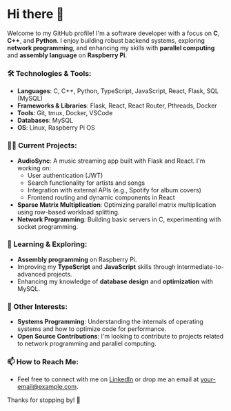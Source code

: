 
# Hi there 👋

Welcome to my GitHub profile! I'm a software developer with a focus on **C**, **C++**, and **Python**. I enjoy building robust backend systems, exploring **network programming**, and enhancing my skills with **parallel computing** and **assembly language** on **Raspberry Pi**.

### 🛠️ Technologies & Tools:
- **Languages**: C, C++, Python, TypeScript, JavaScript, React, Flask, SQL (MySQL)
- **Frameworks & Libraries**: Flask, React, React Router, Pthreads, Docker
- **Tools**: Git, tmux, Docker, VSCode
- **Databases**: MySQL
- **OS**: Linux, Raspberry Pi OS

### 👨‍💻 Current Projects:
- **AudioSync**: A music streaming app built with Flask and React. I'm working on:
  - User authentication (JWT)
  - Search functionality for artists and songs
  - Integration with external APIs (e.g., Spotify for album covers)
  - Frontend routing and dynamic components in React
- **Sparse Matrix Multiplication**: Optimizing parallel matrix multiplication using row-based workload splitting.
- **Network Programming**: Building basic servers in C, experimenting with socket programming.

### 🌱 Learning & Exploring:
- **Assembly programming** on Raspberry Pi.
- Improving my **TypeScript** and **JavaScript** skills through intermediate-to-advanced projects.
- Enhancing my knowledge of **database design** and **optimization** with MySQL.

### 🧠 Other Interests:
- **Systems Programming**: Understanding the internals of operating systems and how to optimize code for performance.
- **Open Source Contributions**: I'm looking to contribute to projects related to network programming and parallel computing.

### 📫 How to Reach Me:
- Feel free to connect with me on [LinkedIn](your-linkedin-url) or drop me an email at [your-email@example.com](mailto:your-email@example.com).

Thanks for stopping by! 🚀

